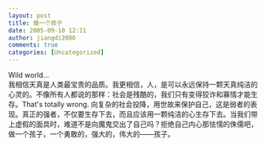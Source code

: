 ```yaml
---
layout: post
title: 做一个孩子
date: 2005-09-10 12:11
author: jiangdi2000
comments: true
categories: [Uncategorized]
---
```

<div id="msgcns!C840C88DA912213B!173" class="bvMsg"><div>Wild world...</div>
<div>我相信天真是人类最宝贵的品质。我更相信，人，是可以永远保持一颗天真纯洁的心灵的。不像所有人都说的那样：社会是残酷的，我们只有变得狡诈和寡情才能生存。That's totally wrong. 向复杂的社会投降，用世故来保护自己，这是弱者的表现。真正的强者，不仅要生存下去，而且应该用一颗纯洁的心生存下去。当我们带上虚假的面具时，难道不是向魔鬼交出了自己吗？拒绝自己内心那怯懦的侏儒吧，做一个孩子，一个勇敢的，强大的，伟大的——孩子。</div></div>
